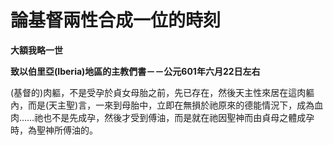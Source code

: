 # 論基督兩性合成一位的時刻


**大額我略一世**

**致以伯里亞(Iberia)地區的主教們書－－公元601年六月22日左右**





(基督的)肉軀，不是受孕於貞女母胎之前，先已存在，然後天主性來居在這肉軀內，而是(天主聖)言，一來到母胎中，立即在無損於祂原來的德能情況下，成為血肉……祂也不是先成孕，然後才受到傅油，而是就在祂因聖神而由貞母之體成孕時，為聖神所傅油的。

